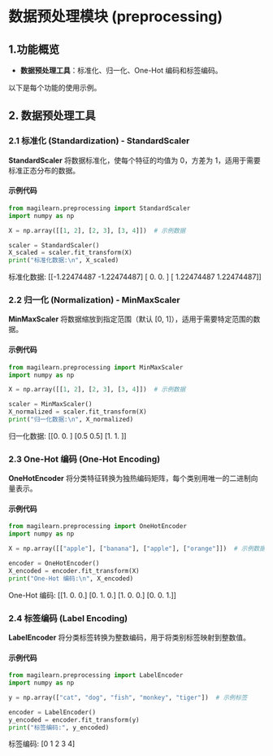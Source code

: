 # 数据预处理模块 (preprocessing)

## 1.功能概览

- **数据预处理工具**：标准化、归一化、One-Hot 编码和标签编码。

以下是每个功能的使用示例。

## 2. 数据预处理工具

### 2.1 标准化 (Standardization) - StandardScaler

**StandardScaler** 将数据标准化，使每个特征的均值为 0，方差为 1，适用于需要标准正态分布的数据。

#### 示例代码

```python
from magilearn.preprocessing import StandardScaler
import numpy as np

X = np.array([[1, 2], [2, 3], [3, 4]])  # 示例数据

scaler = StandardScaler()
X_scaled = scaler.fit_transform(X)
print("标准化数据:\n", X_scaled)
```

标准化数据:
 [[-1.22474487 -1.22474487]
 [ 0.          0.        ]
 [ 1.22474487  1.22474487]]

### 2.2 归一化 (Normalization) - MinMaxScaler

**MinMaxScaler** 将数据缩放到指定范围（默认 [0, 1]），适用于需要特定范围的数据。

#### 示例代码

```python
from magilearn.preprocessing import MinMaxScaler
import numpy as np

X = np.array([[1, 2], [2, 3], [3, 4]])  # 示例数据

scaler = MinMaxScaler()
X_normalized = scaler.fit_transform(X)
print("归一化数据:\n", X_normalized)
```

归一化数据:
 [[0.  0. ]
 [0.5 0.5]
 [1.  1. ]]

### 2.3 One-Hot 编码 (One-Hot Encoding)

**OneHotEncoder** 将分类特征转换为独热编码矩阵，每个类别用唯一的二进制向量表示。

#### 示例代码

```python
from magilearn.preprocessing import OneHotEncoder
import numpy as np

X = np.array([["apple"], ["banana"], ["apple"], ["orange"]])  # 示例数据

encoder = OneHotEncoder()
X_encoded = encoder.fit_transform(X)
print("One-Hot 编码:\n", X_encoded)
```

One-Hot 编码:
 [[1. 0. 0.]
 [0. 1. 0.]
 [1. 0. 0.]
 [0. 0. 1.]]

### 2.4 标签编码 (Label Encoding)

**LabelEncoder** 将分类标签转换为整数编码，用于将类别标签映射到整数值。

#### 示例代码

```python
from magilearn.preprocessing import LabelEncoder
import numpy as np

y = np.array(["cat", "dog", "fish", "monkey", "tiger"])  # 示例标签

encoder = LabelEncoder()
y_encoded = encoder.fit_transform(y)
print("标签编码:", y_encoded)
```

标签编码: [0 1 2 3 4]

